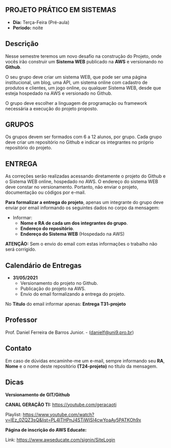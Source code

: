 ## PROJETO PRÁTICO EM SISTEMAS
* **Dia:** Terça-Feira (Pré-aula)
* **Período:** noite

## Descrição

Nesse semestre teremos um novo desafio na construção do Projeto, onde vocês irão construir um **Sistema WEB** publicado na **AWS** e versionando no **Github**.

O seu grupo deve criar um sistema WEB, que pode ser uma página institucional, um blog, uma API, um sistema online com cadastro de produtos e clientes, um jogo online, ou qualquer Sistema WEB, desde que esteja hospedado na AWS e versionado no Github.

O grupo deve escolher a linguagem de programação ou framework necessária a execução do projeto proposto.  


## GRUPOS 

Os grupos devem ser formados com 6 a 12 alunos, por grupo. Cada grupo deve criar um repositório no Github e indicar os integrantes no próprio repositório do projeto. 


## ENTREGA 

As correções serão realizadas acessando diretamente o projeto do Github e o Sistema WEB online, hospedado no AWS. O endereço do sistema WEB deve constar no versionamento.
Portanto, não enviar o projeto, documentação ou códigos por e-mail.

**Para formalizar a entrega do projeto**, apenas um integrante do grupo deve enviar por email informando os seguintes dados no corpo da mensagem:
* Informar:
	+ **Nome e RA de cada um dos integrantes do grupo**. 
	+ **Endereço do repositório**.
	+ **Endereço do Sistema WEB** (Hospedado na AWS)
	
**ATENÇÃO:**
Sem o envio do email com estas informações o trabalho não será corrigido. 


## Calendário de Entregas
* **31/05/2021**
	+ Versionamento do projeto no Github. 
	+ Publicação do projeto na AWS.
	+ Envio do email formalizando a entrega do projeto.

No **Titulo** do email informar apenas: **Entrega T31-projeto**


## Professor
Prof. Daniel Ferreira de Barros Junior. - ([danielf@uni9.pro.br](mailto:danielf@uni9.pro.br))

## Contato
Em caso de dúvidas encaminhe-me um e-mail, sempre informando seu **RA**, **Nome** e o nome deste repositório **(T24-projeto)** no título da mensagem.


## Dicas
**Versionamento de GIT/Github**

**CANAL GERAÇÃO TI:** https://youtube.com/geracaoti

Playlist: 
https://www.youtube.com/watch?v=IEz_0ZQZ3sQ&list=PL4ITHPnJ4STiWISI4cwYoaAy5PATKOh9x


**Página de inscrição do AWS Educate:**

Link: https://www.awseducate.com/signin/SiteLogin
